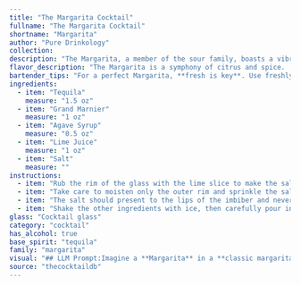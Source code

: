 ```yaml
---
title: "The Margarita Cocktail"
fullname: "The Margarita Cocktail"
shortname: "Margarita"
author: "Pure Drinkology"
collection:
description: "The Margarita, a member of the sour family, boasts a vibrant history. Born in the 1930s, it's believed to have originated in Mexico, with its tequila base and citrusy lime juice creating a refreshing and iconic taste. "
flavor_description: "The Margarita is a symphony of citrus and spice.  The tequila's earthy agave notes dance with the bright acidity of lime juice, balanced by the sweet, orangey warmth of Grand Marnier. Agave syrup adds a touch of honeyed sweetness, while the salt rim enhances the citrus and balances the overall profile.  The result is a refreshing, complex cocktail that's both invigorating and satisfying. "
bartender_tips: "For a perfect Margarita, **fresh is key**. Use freshly squeezed lime juice, not bottled.  **Chill your ingredients:** tequila, Grand Marnier, and lime juice, for a crisp, refreshing taste.  **Rim the glass with coarse salt** for a classic touch.  **Shake well with ice** to dilute slightly and chill thoroughly.  **Don't over-shake** or you'll get a cloudy drink.  Lastly, **adjust sweetness** to your preference with agave syrup. "
ingredients:
  - item: "Tequila"
    measure: "1.5 oz"
  - item: "Grand Marnier"
    measure: "1 oz"
  - item: "Agave Syrup"
    measure: "0.5 oz"
  - item: "Lime Juice"
    measure: "1 oz"
  - item: "Salt"
    measure: ""
instructions:
  - item: "Rub the rim of the glass with the lime slice to make the salt stick to it."
  - item: "Take care to moisten only the outer rim and sprinkle the salt on it."
  - item: "The salt should present to the lips of the imbiber and never mix into the cocktail."
  - item: "Shake the other ingredients with ice, then carefully pour into the glass."
glass: "Cocktail glass"
category: "cocktail"
has_alcohol: true
base_spirit: "tequila"
family: "margarita"
visual: "## LLM Prompt:Imagine a **Margarita** in a **classic margarita glass**, the kind with a wide rim and a sloping sides. The **liquid** itself is a **beautiful, shimmering gold**, like the setting sun reflecting off the ocean. There's a **light dusting of fine salt** on the rim of the glass, creating a subtle contrast against the vibrant gold. **Describe** the **texture** of the margarita, its **clarity** or **opacity**, and any **tiny bubbles** that might rise to the surface. What is the **viscosity** like? Does it **cling to the glass** or flow easily? Finally, imagine a **small lime wedge** carefully placed on the rim of the glass, its **green hue** providing a refreshing contrast to the warm gold of the margarita.  Focus on the **details** of the lime - its **shape**, **texture**, and how its **color** interacts with the drink and the salt. "
source: "thecocktaildb"
---
```


